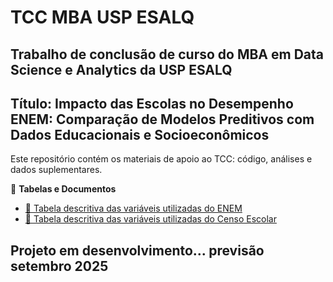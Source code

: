 # TCC MBA USP ESALQ
## Trabalho de conclusão de curso do MBA em Data Science e Analytics da USP ESALQ

## Título: Impacto das Escolas no Desempenho ENEM: Comparação de Modelos Preditivos com Dados Educacionais e Socioeconômicos

Este repositório contém os materiais de apoio ao TCC: código, análises e dados suplementares.

📁 **Tabelas e Documentos**
- [📄 Tabela descritiva das variáveis utilizadas do ENEM](./src/Referencia_Variaveis/Variaveis_Utilizadas_ENEM.md)
- [📄 Tabela descritiva das variáveis utilizadas do Censo Escolar](./src/Referencia_Variaveis/Variaveis_Utilizadas_Censo.md)


## Projeto em desenvolvimento... previsão setembro 2025
